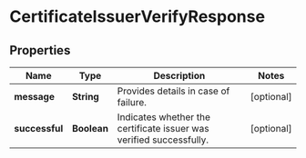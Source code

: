 
# CertificateIssuerVerifyResponse

## Properties
Name | Type | Description | Notes
------------ | ------------- | ------------- | -------------
**message** | **String** | Provides details in case of failure. |  [optional]
**successful** | **Boolean** | Indicates whether the certificate issuer was verified successfully. |  [optional]



